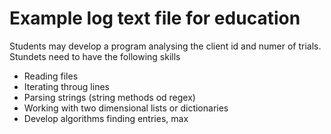 # Example log text file for education
Students may develop a program analysing the client id and numer of trials.
Stundets need to have the following skills
- Reading files
- Iterating throug lines
- Parsing strings (string methods od regex)
- Working with two dimensional lists or dictionaries
- Develop algorithms finding entries, max
